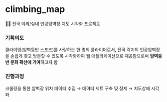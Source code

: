 # climbing_map
🧗‍♀️ 전국 야외/실내 인공암벽장 지도 시각화 프로젝트 

### 기획의도
클라이밍(암벽등반 스포츠)를 사랑하는 한 명의 클라이머로서, 전국 각지의 인공암벽장을 손쉽게 찾고 방문할 수 있도록 시각화하여 웹 애플리케이션으로 제공함으로써 **암벽등반 문화 확산에 기여**하고자 함

### 진행과정
크롤링을 통한 암벽장 위치 데이터 수집 → 데이터 세트 구축 및 정제 → 지도상에 시각화

